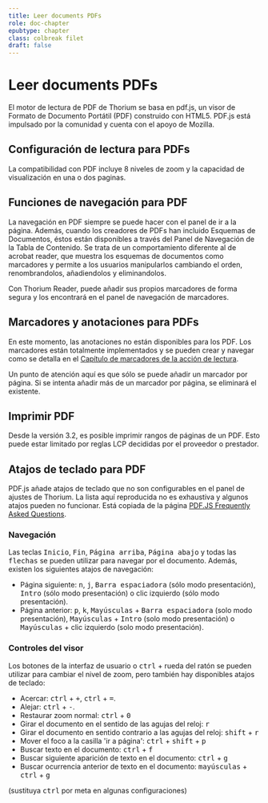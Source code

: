 ```yaml
---
title: Leer documents PDFs
role: doc-chapter
epubtype: chapter
class: colbreak filet
draft: false
---
```


# Leer documents PDFs

El motor de lectura de PDF de Thorium se basa en pdf.js, un visor de Formato de Documento Portátil (PDF) construido con HTML5. PDF.js está impulsado por la comunidad y cuenta con el apoyo de Mozilla.

<section class="filet">

## Configuración de lectura para PDFs

La compatibilidad con PDF incluye 8 niveles de zoom y la capacidad de visualización en una o dos paginas.

</section>
<section class="filet">

## Funciones de navegación para PDF

La navegación en PDF siempre se puede hacer con el panel de ir a la página. Además, cuando los creadores de PDFs han incluido Esquemas de Documentos, éstos están disponibles a través del Panel de Navegación de la Tabla de Contenido. Se trata de un comportamiento diferente al de acrobat reader, que muestra los esquemas de documentos como marcadores y permite a los usuarios manipularlos cambiando el orden, renombrandolos, añadiendolos y eliminandolos.

Con Thorium Reader, puede añadir sus propios marcadores de forma segura y los encontrará en el panel de navegación de marcadores.

</section>
<section class="filet">

## Marcadores y anotaciones para PDFs

En este momento, las anotaciones no están disponibles para los PDF. Los marcadores están totalmente implementados y se pueden crear y navegar como se detalla en el [Capítulo de marcadores de la acción de lectura](../230_bookmarks/index.xhtml).

Un punto de atención aquí es que sólo se puede añadir un marcador por página. Si se intenta añadir más de un marcador por página, se eliminará el existente.

</section>
<section class="filet">

## Imprimir PDF

Desde la versión 3.2, es posible imprimir rangos de páginas de un PDF. Esto puede estar limitado por reglas LCP decididas por el proveedor o prestador.

</section>
<section class="filet">

## Atajos de teclado para PDF

PDF.js añade atajos de teclado que no son configurables en el panel de ajustes de Thorium. La lista aquí reproducida no es exhaustiva y algunos atajos pueden no funcionar. Está copiada de la página [PDF.JS Frequently Asked Questions](https://github.com/mozilla/pdf.js/wiki/Frequently-Asked-Questions#what-are-the-pdfjs-keyboard-shortcuts).

</section>
<section class="filet">

### Navegación

Las teclas <kbd>Inicio</kbd>, <kbd>Fin</kbd>, <kbd>Página arriba</kbd>, <kbd>Página abajo</kbd> y todas las <kbd>flechas</kbd> se pueden utilizar para navegar por el documento. Además, existen los siguientes atajos de navegación:

* Página siguiente: <kbd>n</kbd>, <kbd>j</kbd>, <kbd>Barra espaciadora</kbd> (sólo modo presentación), <kbd>Intro</kbd> (sólo modo presentación) o clic izquierdo (sólo modo presentación).
* Página anterior: <kbd>p</kbd>, <kbd>k</kbd>, <kbd>Mayúsculas</kbd> + <kbd>Barra espaciadora</kbd> (solo modo presentación), <kbd>Mayúsculas</kbd> + <kbd>Intro</kbd> (solo modo presentación) o <kbd>Mayúsculas</kbd> + clic izquierdo (solo modo presentación).

</section>
<section class="filet">

### Controles del visor

Los botones de la interfaz de usuario o <kbd>ctrl</kbd> + rueda del ratón se pueden utilizar para cambiar el nivel de zoom, pero también hay disponibles atajos de teclado:

* Acercar: <kbd>ctrl</kbd> + <kbd>+</kbd>, <kbd>ctrl</kbd> + <kbd>=</kbd>.
* Alejar: <kbd>ctrl</kbd> + <kbd>-</kbd>.
* Restaurar zoom normal: <kbd>ctrl</kbd> + <kbd>0</kbd>
* Girar el documento en el sentido de las agujas del reloj: <kbd>r</kbd>
* Girar el documento en sentido contrario a las agujas del reloj: <kbd>shift</kbd> + <kbd>r</kbd>
* Mover el foco a la casilla 'ir a página': <kbd>ctrl</kbd> + <kbd>shift</kbd> + <kbd>p</kbd>
* Buscar texto en el documento: <kbd>ctrl</kbd> + <kbd>f</kbd>
* Buscar siguiente aparición de texto en el documento: <kbd>ctrl</kbd> + <kbd>g</kbd>
* Buscar ocurrencia anterior de texto en el documento: <kbd>mayúsculas</kbd> + <kbd>ctrl</kbd> + <kbd>g</kbd>

(sustituya <kbd>ctrl</kbd> por meta en algunas configuraciones)

</section>
